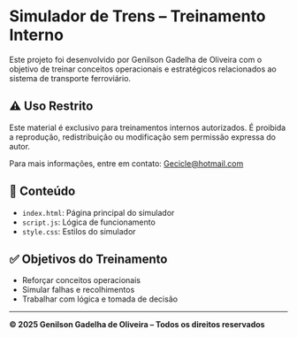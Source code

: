 # Simulador de Trens – Treinamento Interno

Este projeto foi desenvolvido por Genilson Gadelha de Oliveira com o objetivo de treinar conceitos operacionais e estratégicos relacionados ao sistema de transporte ferroviário.

## ⚠️ Uso Restrito

Este material é exclusivo para treinamentos internos autorizados. É proibida a reprodução, redistribuição ou modificação sem permissão expressa do autor.

Para mais informações, entre em contato: Gecicle@hotmail.com

## 📁 Conteúdo

- `index.html`: Página principal do simulador
- `script.js`: Lógica de funcionamento
- `style.css`: Estilos do simulador

## ✅ Objetivos do Treinamento

- Reforçar conceitos operacionais
- Simular falhas e recolhimentos
- Trabalhar com lógica e tomada de decisão

---
**© 2025 Genilson Gadelha de Oliveira – Todos os direitos reservados**
